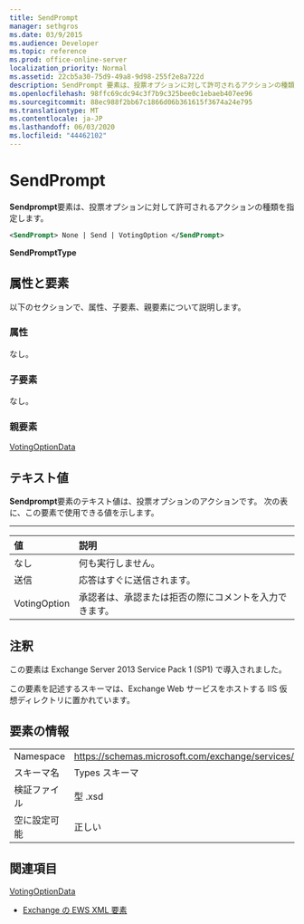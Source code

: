 ```yaml
---
title: SendPrompt
manager: sethgros
ms.date: 03/9/2015
ms.audience: Developer
ms.topic: reference
ms.prod: office-online-server
localization_priority: Normal
ms.assetid: 22cb5a30-75d9-49a8-9d98-255f2e8a722d
description: SendPrompt 要素は、投票オプションに対して許可されるアクションの種類を指定します。
ms.openlocfilehash: 98ffc69cdc94c3f7b9c325bee0c1ebaeb407ee96
ms.sourcegitcommit: 88ec988f2bb67c1866d06b361615f3674a24e795
ms.translationtype: MT
ms.contentlocale: ja-JP
ms.lasthandoff: 06/03/2020
ms.locfileid: "44462102"
---
```

# <a name="sendprompt"></a>SendPrompt

**Sendprompt**要素は、投票オプションに対して許可されるアクションの種類を指定します。 
  
```XML
<SendPrompt> None | Send | VotingOption </SendPrompt>
```

 **SendPromptType**
## <a name="attributes-and-elements"></a>属性と要素

以下のセクションで、属性、子要素、親要素について説明します。
  
### <a name="attributes"></a>属性

なし。
  
### <a name="child-elements"></a>子要素

なし。
  
### <a name="parent-elements"></a>親要素

[VotingOptionData](votingoptiondata.md)
  
## <a name="text-value"></a>テキスト値

**Sendprompt**要素のテキスト値は、投票オプションのアクションです。 次の表に、この要素で使用できる値を示します。 
  
****

|**値**|**説明**|
|:-----|:-----|
|なし  <br/> |何も実行しません。  <br/> |
|送信  <br/> |応答はすぐに送信されます。  <br/> |
|VotingOption  <br/> |承認者は、承認または拒否の際にコメントを入力できます。  <br/> |
   
## <a name="remarks"></a>注釈

この要素は Exchange Server 2013 Service Pack 1 (SP1) で導入されました。
  
この要素を記述するスキーマは、Exchange Web サービスをホストする IIS 仮想ディレクトリに置かれています。
  
## <a name="element-information"></a>要素の情報

|||
|:-----|:-----|
|Namespace  <br/> |https://schemas.microsoft.com/exchange/services/2006/types  <br/> |
|スキーマ名  <br/> |Types スキーマ  <br/> |
|検証ファイル  <br/> |型 .xsd  <br/> |
|空に設定可能  <br/> |正しい  <br/> |
   
## <a name="see-also"></a>関連項目



[VotingOptionData](votingoptiondata.md)


- [Exchange の EWS XML 要素](ews-xml-elements-in-exchange.md)


